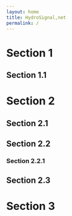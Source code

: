 ```yaml
---
layout: home
title: HydroSignal,net
permalink: /
---
```



# Section 1

## Section 1.1


# Section 2


## Section 2.1

## Section 2.2


### Section 2.2.1

## Section 2.3


# Section 3


